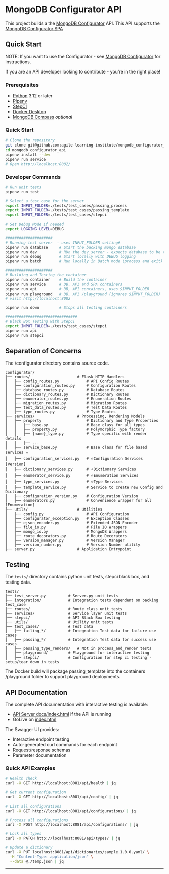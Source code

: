 # MongoDB Configurator API

This project builds a the [MongoDB Configurator](https://github.com/agile-learning-institute/mongodb_configurator) API. This API supports the [MongoDB Configurator SPA](https://github.com/agile-learning-institute/mongodb_configurator_spa)

## Quick Start

NOTE: If you want to use the Configurator - see [MongoDB Configurator](https://github.com/agile-learning-institute/mongodb_configurator) for instructions. 

If you are an API developer looking to contribute - you're in the right place!
### Prerequisites

- [Python](https://www.python.org/downloads/) 3.12 or later
- [Pipenv](https://pipenv.pypa.io/en/latest/installation.html)
- [StepCI](https://github.com/stepci/stepci/blob/main/README.md)
- [Docker Desktop](https://docs.docker.com/get-started/get-docker/)
- [MongoDB Compass](https://www.mongodb.com/products/compass) *optional*

### Quick Start
```bash
# Clone the repository
git clone git@github.com:agile-learning-institute/mongodb_configurator_api.git
cd mongodb_configurator_api
pipenv install --dev
pipenv run service
# Open http://localhost:8082/
```

### Developer Commands

```bash
# Run unit tests
pipenv run test

# Select a test_case for the server
export INPUT_FOLDER=./tests/test_cases/passing_process
export INPUT_FOLDER=./tests/test_cases/passing_template
export INPUT_FOLDER=./tests/test_cases/stepci

# Set Debug Mode if needed
export LOGGING_LEVEL=DEBUG

#####################
# Running test server  - uses INPUT_FOLDER setting# 
pipenv run database     # Start the backing mongo database
pipenv run dev          # RUn the dev server - expects database to be running
pipenv run debug        # Start locally with DEBUG logging
pipenv run batch        # Run locally in Batch mode (process and exit)

#####################
# Building and Testing the container
pipenv run container    # Build the container
pipenv run service      # DB, API and SPA containers
pipenv run api          # DB, API containers, uses $INPUT_FOLDER
pipenv run playground   # DB, API /playground (ignores $INPUT_FOLDER)
# visit http://localhost:8082 

pipenv run down         # Stops all testing containers

################################
# Black Box Testing with StepCI 
export INPUT_FOLDER=./tests/test_cases/stepci
pipenv run api
pipenv run stepci

```

## Separation of Concerns
The /configurator directory contains source code.
```
configurator/
├── routes/                     # Flask HTTP Handlers
│   ├── config_routes.py            # API Config Routes
│   ├── configuration_routes.py     # Configuration Routes
│   ├── database_routes.py          # Database Routes
│   ├── dictionary_routes.py        # Dictionary Routes
│   ├── enumerator_routes.py        # Enumeration Routes
│   ├── migration_routes.py         # Migration Routes
│   ├── test_data_routes.py         # Test Data Routes
│   ├── type_routes.py              # Type Routes
├── services/                   # Processing, Rendering Models
│   ├── property                    # Dictionary and Type Properties
│   │   ├── base.py                 # Base class for all types
│   │   ├── property.py             # Polymorphic Type factory
│   │   ├── {name}_type.py          # Type specific with render details
│   │   ├── ...
│   ├── service_base.py             # Base class for file based services ⭐️
│   ├── configuration_services.py   # ⭐️Configuration Services [Version]
│   ├── dictionary_services.py      # ⭐️Dictionary Services
│   ├── enumerator_service.py       # ⭐️Enumeration Services
│   ├── type_services.py            # ⭐️Type Services
│   ├── template_service.py         # Service to create new Config and Dictionary
│   ├── configuration_version.py    # Configuration Version
│   ├── enumerators.py              # Convenience wrapper for all [Enumeration]
├── utils/                      # Utilities
│   ├── config.py                   # API Configuration
│   ├── configurator_exception.py   # Exception Classes
│   ├── ejson_encoder.py            # Extended JSON Encoder
│   ├── file_io.py                  # File IO Wrappers
│   ├── mongo_io.py                 # MongoDB Wrappers
│   ├── route_decorators.py         # Route Decorators
│   ├── version_manager.py          # Version Manager
│   ├── version_number.py           # Version Number utility
├── server.py                   # Application Entrypoint
```

## Testing
The `tests/` directory contains python unit tests, stepci black box, and testing data.
```
tests/
├── test_server.py          # Server.py unit tests
├── integration/            # Integration tests dependent on backing test_case
├── routes/                 # Route class unit tests
├── services/               # Service layer unit tests
├── stepci/                 # API Black Box testing
├── utils/                  # Utility unit tests
├── test_cases/             # Test data 
│   ├── failing_*/          # Integration Test data for failure use cases
│   ├── passing_*/          # Integration Test data for success use cases
│   ├── passing_type_renders/   # Not in process_and_render tests
│   ├── playground/         # Playground for interactive testing
│   ├── stepci/             # Configuration for step ci testing - setup/tear down in tests

```
The Docker build will package passing_template into the containers /playground folder to support playground deployments.

## API Documentation

The complete API documentation with interactive testing is available:
- [API Server docs/index.html](http://localhost:8081/docs/index.html) if the API is running
- GoLive on [index.html](./docs/index.html)

The Swagger UI provides:
- Interactive endpoint testing
- Auto-generated curl commands for each endpoint
- Request/response schemas
- Parameter documentation

### Quick API Examples

```bash
# Health check
curl -X GET http://localhost:8081/api/health | jq

# Get current configuration
curl -X GET http://localhost:8081/api/config/ | jq

# List all configurations
curl -X GET http://localhost:8081/api/configurations/ | jq

# Process all configurations
curl -X POST http://localhost:8081/api/configurations/ | jq

# Lock all types
curl -X PATCH http://localhost:8081/api/types/ | jq

# Update a dictionary
curl -X PUT localhost:8081/api/dictionaries/sample.1.0.0.yaml/ \
  -H "Content-Type: application/json" \
  --data @./temp.json | jq
```
---
